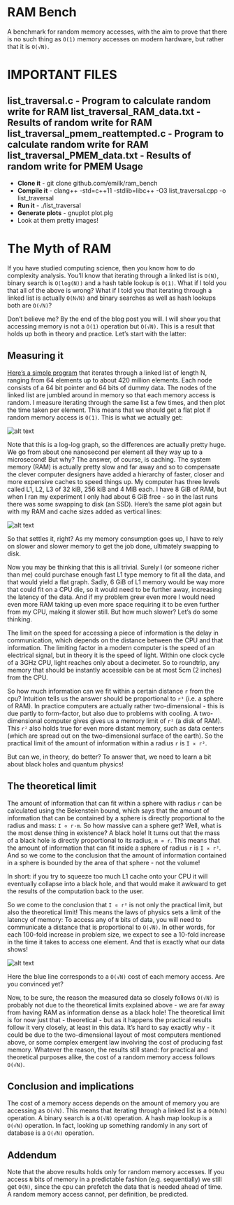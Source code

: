 RAM Bench
=========

A benchmark for random memory accesses, with the aim to prove that there is no such thing as `O(1)` memory accesses on modern hardware, but rather that it is `O(√N)`.

IMPORTANT FILES
===============
list_traversal.c                  - Program to calculate random write for RAM 
list_traversal_RAM_data.txt       - Results of random write for RAM
list_traversal_pmem_reattempted.c - Program to calculate random write for RAM
list_traversal_PMEM_data.txt      - Results of random write for PMEM
Usage
-----

* **Clone it** - git clone github.com/emilk/ram_bench
* **Compile it** - clang++ -std=c++11 -stdlib=libc++ -O3 list_traversal.cpp -o list_traversal
* **Run it** - ./list_traversal
* **Generate plots** - gnuplot plot.plg
* Look at them pretty images!

The Myth of RAM
===============
If you have studied computing science, then you know how to do complexity analysis. You’ll know that iterating through a linked list is `O(N)`, binary search is `O(log(N))` and a hash table lookup is `O(1)`. What if I told you that all of the above is wrong? What if I told you that iterating through a linked list is actually `O(N√N)` and binary searches as well as hash lookups both are `O(√N)`?

Don’t believe me? By the end of the blog post you will. I will show you that accessing memory is not a `O(1)` operation but `O(√N)`. This is a result that holds up both in theory and practice. Let’s start with the latter:

## Measuring it

[Here’s a simple program](https://github.com/emilk/ram_bench/blob/master/list_traversal.cpp) that iterates through a linked list of length N, ranging from 64 elements up to about 420 million elements. Each node consists of a 64 bit pointer and 64 bits of dummy data. The nodes of the linked list are jumbled around in memory so that each memory access is random. I measure iterating through the same list a few times, and then plot the time taken per element. This means that we should get a flat plot if random memory access is `O(1)`. This is what we actually get:

![alt text](https://raw.githubusercontent.com/emilk/ram_bench/master/data.png "The cost of accessing one node in a linked list of a given size")

Note that this is a log-log graph, so the differences are actually pretty huge. We go from about one nanosecond per element all they way up to a microsecond! But why? The answer, of course, is caching. The system memory (RAM) is actually pretty slow and far away and so to compensate the clever computer designers have added a hierarchy of faster, closer and more expensive caches to speed things up. My computer has three levels called L1, L2, L3 of 32 kiB, 256 kiB and 4 MiB each. I have 8 GiB of RAM, but when I ran my experiment I only had about 6 GiB free - so in the last runs there was some swapping to disk (an SSD). Here’s the same plot again but with my RAM and cache sizes added as vertical lines:

![alt text](https://raw.githubusercontent.com/emilk/ram_bench/master/caches.png "The vertical lines corresponds to L1=32kiB, L2=256kiB, L3=4MB and 6 GiB of free RAM")

So that settles it, right? As my memory consumption goes up, I have to rely on slower and slower memory to get the job done, ultimately swapping to disk.

Now you may be thinking that this is all trivial. Surely I (or someone richer than me) could purchase enough fast L1 type memory to fit all the data, and that would yield a flat graph. Sadly, 6 GiB of L1 memory would be way more that could fit on a CPU die, so it would need to be further away, increasing the latency of the data. And if my problem grew even more I would need even more RAM taking up even more space requiring it to be even further from my CPU, making it slower still. But how much slower? Let’s do some thinking.

The limit on the speed for accessing a piece of information is the delay in communication, which depends on the distance between the CPU and that information. The limiting factor in a modern computer is the speed of an electrical signal, but in theory it is the speed of light. Within one clock cycle of a 3GHz CPU, light reaches only about a decimeter. So to roundtrip, any memory that should be instantly accessible can be at most 5cm (2 inches) from the CPU.

So how much information can we fit within a certain distance `r` from the cpu? Intuition tells us the answer should be proportional to `r³` (i.e. a sphere of RAM). In practice computers are actually rather two-dimensional - this is due partly to form-factor, but also due to problems with cooling. A two-dimensional computer gives gives us a memory limit of `r²` (a disk of RAM). This `r²` also holds true for even more distant memory, such as data centers (which are spread out on the two-dimensional surface of the earth). So the practical limit of the amount of information within a radius `r` is `I ∝ r²`.

But can we, in theory, do better? To answer that, we need to learn a bit about black holes and quantum physics!

## The theoretical limit

The amount of information that can fit within a sphere with radius `r` can be calculated using the Bekenstein bound, which says that the amount of information that can be contained by a sphere is directly proportional to the radius and mass: `I ∝ r·m`. So how massive can a sphere get? Well, what is the most dense thing in existence? A black hole! It turns out that the mass of a black hole is directly proportional to its radius, `m ∝ r`. This means that the amount of information that can fit inside a sphere of radius `r` is `I ∝ r²`. And so we come to the conclusion that the amount of information contained in a sphere is bounded by the area of that sphere - not the volume!

In short: if you try to squeeze too much L1 cache onto your CPU it will eventually collapse into a black hole, and that would make it awkward to get the results of the computation back to the user.

So we come to the conclusion that `I ∝ r²` is not only the practical limit, but also the theoretical limit! This means the laws of physics sets a limit of the latency of memory: To access any of `N` bits of data, you will need to communicate a distance that is proportional to `O(√N)`. In other words, for each 100-fold increase in problem size, we expect to see a 10-fold increase in the time it takes to access one element. And that is exactly what our data shows!


![alt text](https://raw.githubusercontent.com/emilk/ram_bench/master/fit.png "The blue line is O(√N)")


Here the blue line corresponds to a `O(√N)` cost of each memory access. Are you convinced yet?

Now, to be sure, the reason the measured data so closely follows `O(√N)` is probably not due to the theoretical limits explained above - we are far away from having RAM as information dense as a black hole! The theoretical limit is for now just that - theoretical - but as it happens the practical results follow it very closely, at least in this data. It’s hard to say exactly why - it could be due to the two-dimensional layout of most computers mentioned above, or some complex emergent law involving the cost of producing fast memory. Whatever the reason, the results still stand: for practical and theoretical purposes alike, the cost of a random memory access follows `O(√N)`.

## Conclusion and implications

The cost of a memory access depends on the amount of memory you are accessing as `O(√N)`. This means that iterating through a linked list is a `O(N√N)` operation. A binary search is a `O(√N)` operation. A hash map lookup is a `O(√N)` operation. In fact, looking up something randomly in any sort of database is a `O(√N)` operation.

## Addendum

Note that the above results holds only for random memory accesses. If you access `N` bits of memory in a predictable fashion (e.g. sequentially) we still get `O(N)`, since the cpu can prefetch the data that is needed ahead of time. A random memory access cannot, per definition, be predicted.
